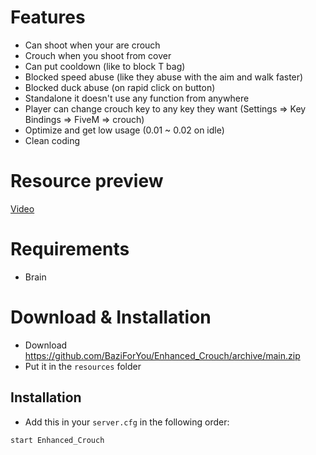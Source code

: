 # Features
- Can shoot when your are crouch
- Crouch when you shoot from cover
- Can put cooldown (like to block T bag)
- Blocked speed abuse (like they abuse with the aim and walk faster)
- Blocked duck abuse (on rapid click on button)
- Standalone it doesn't use any function from anywhere
- Player can change crouch key to any key they want (Settings => Key Bindings => FiveM => crouch)
- Optimize and get low usage (0.01 ~ 0.02 on idle)
- Clean coding

# Resource preview
[Video](https://youtu.be/j4LELQu2uls)

# Requirements
- Brain

# Download & Installation
- Download https://github.com/BaziForYou/Enhanced_Crouch/archive/main.zip
- Put it in the `resources` folder 

## Installation	
- Add this in your `server.cfg` in the following order:
```bash
start Enhanced_Crouch
```
